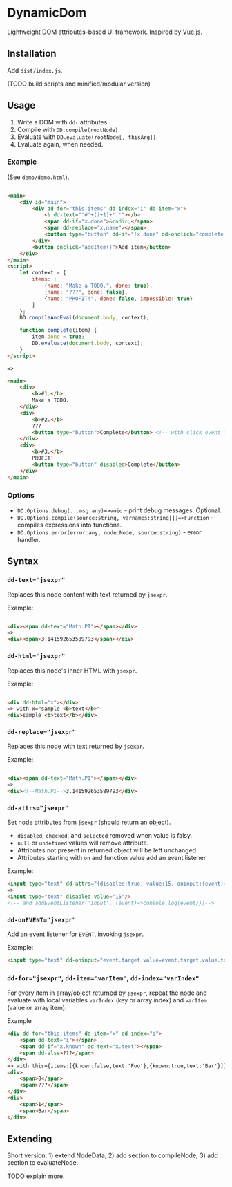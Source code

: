 # DynamicDom

Lightweight DOM attributes-based UI framework. Inspired by [Vue.js](https://vuejs.org/).

## Installation

Add `dist/index.js`.

(TODO build scripts and minified/modular version) 

## Usage

1. Write a DOM with `dd-` attributes
2. Compile with `DD.compile(rootNode)`
3. Evaluate with `DD.evaluate(rootNode[, thisArg])`
4. Evaluate again, when needed.

### Example

(See `demo/demo.html`).

```html

<main>
    <div id="main">
        <div dd-for="this.items" dd-index="i" dd-item="x">
            <b dd-text="'#'+(i+1)+'.'"></b>
            <span dd-if="x.done">&radic;</span>
            <span dd-replace="x.name"></span>
            <button type="button" dd-if="!x.done" dd-onclick="complete(x)" dd-attrs="{disabled:x.impossible}" dd-text="x.impossible?'Impossible':'Complete'"></button>
        </div>
        <button onclick="addItem()">Add item</button>
    </div>
</main>
<script>
    let context = {
        items: [
            {name: "Make a TODO.", done: true},
            {name: "???", done: false},
            {name: "PROFIT!", done: false, impossible: true}
        ]
    };
    DD.compileAndEval(document.body, context);

    function complete(item) {
        item.done = true;
        DD.evaluate(document.body, context);
    }
</script>

=>

<main>
    <div>
        <b>#1.</b>
        Make a TODO.
    </div>
    <div>
        <b>#2.</b>
        ???
        <button type="button">Complete</button> <!-- with click event listener -->
    </div>
    <div>
        <b>#3.</b>
        PROFIT!
        <button type="button" disabled>Complete</button>
    </div>
</main>
```

### Options

* `DD.Options.debug(...msg:any)=>void` - print debug messages. Optional.
* `DD.Options.compile(source:string, varnames:string[])=>Function` - compiles expressions into functions.
* `DD.Options.error(error:any, node:Node, source:string)` - error handler.

## Syntax

### `dd-text="jsexpr"`

Replaces this node content with text returned by `jsexpr`.

Example:

```html

<div><span dd-text="Math.PI"></span></div>
=>
<div><span>3.141592653589793</span></div>
```

### `dd-html="jsexpr"`

Replaces this node's inner HTML with `jsexpr`.

Example:

```html

<div dd-html="x"></div>
=> with x="sample <b>text</b>"
<div>sample <b>text</b></div>
```

### `dd-replace="jsexpr"`

Replaces this node with text returned by `jsexpr`.

Example:

```html

<div><span dd-text="Math.PI"></span></div>
=>
<div><!--Math.PI-->3.141592653589793</div>
```

### `dd-attrs="jsexpr"`

Set node attributes from `jsexpr` (should return an object).

* `disabled`, `checked`, and `selected` removed when value is falsy.
* `null` or `undefined` values will remove attribute.
* Attributes not present in returned object will be left unchanged.
* Attributes starting with `on` and function value add an event listener 

Example:

```html
<input type="text" dd-attrs="{disabled:true, value:15, oninput:(event)=>console.log(event)}"/>
=>
<input type="text" disabled value="15"/>
<!-- and addEventListener('input', (event)=>console.log(event)})-->
```

### `dd-onEVENT="jsexpr"`

Add an event listener for `EVENT`, invoking `jsexpr`.

Example:

```html
<input type="text" dd-oninput="event.target.value=event.target.value.toUpperCase()"/>
```

### `dd-for="jsexpr"`, `dd-item="varItem"`, `dd-index="varIndex"`

For every item in array/object returned by `jsexpr`, repeat the node and evaluate with local variables `varIndex` (key or array index) and `varItem` (value or array item).

Example
```html
<div dd-for="this.items" dd-item="x" dd-index="i">
    <span dd-text="i"></span>
    <span dd-if="x.known" dd-text="x.text"></span>
    <span dd-else>???</span>
</div>
=> with this={items:[{known:false,text:'Foo'},{known:true,text:'Bar'}]}
<div>
    <span>0</span>
    <span>???</span>
</div>
<div>
    <span>1</span>
    <span>Bar</span>
</div>
```

## Extending

Short version: 1) extend NodeData; 2) add section to compileNode; 3) add section to evaluateNode.  

TODO explain more.
